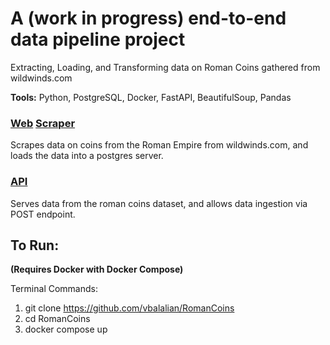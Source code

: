 # A (work in progress) end-to-end data pipeline project
Extracting, Loading, and Transforming data on Roman Coins gathered from wildwinds.com

**Tools:** Python, PostgreSQL, Docker, FastAPI, BeautifulSoup, Pandas

### [Web](web_scraping/web_scraper.ipynb) [Scraper](web_scraping/web_scraper.py)

Scrapes data on coins from the Roman Empire from wildwinds.com, and loads the data into a postgres server.

### [API](roman_coin_api/main.py)

Serves data from the roman coins dataset, and allows data ingestion via POST endpoint.

## To Run:
**(Requires Docker with Docker Compose)**

Terminal Commands:
1) git clone https://github.com/vbalalian/RomanCoins
2) cd RomanCoins
3) docker compose up
